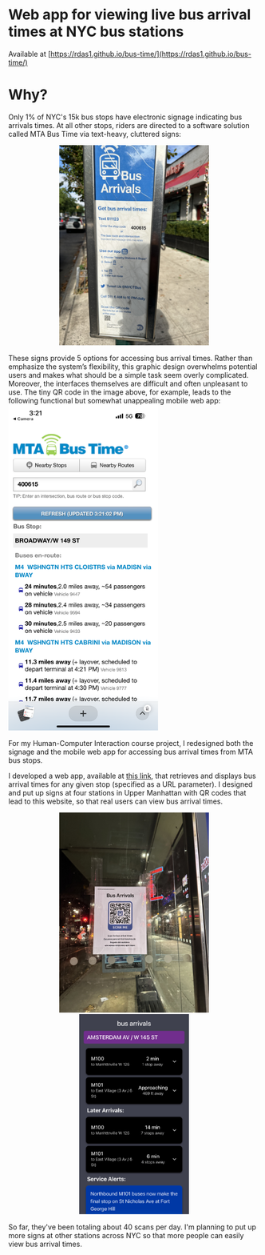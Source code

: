 # Web app for viewing live bus arrival times at NYC bus stations

Available at [https://rdas1.github.io/bus-time/](https://rdas1.github.io/bus-time/)

# Why?

Only 1% of NYC's 15k bus stops have electronic signage indicating bus arrivals times. At all other stops, riders are directed to a software solution called MTA Bus Time via text-heavy, cluttered signs:
<p align="center">
    <img src="images/mta_sign.JPG" alt="Current MTA Signage" height="400"/>
</p>
These signs provide 5 options for accessing bus arrival times. Rather than emphasize the system’s flexibility, this graphic design overwhelms potential users and makes what should be a simple task seem overly complicated. Moreover, the interfaces themselves are difficult and often unpleasant to use. The tiny QR code in the image above, for example, leads to the following functional but somewhat unappealing mobile web app:
<img src="images/mta_interface.PNG" alt="Current MTA web interface" width="300"/>

For my Human-Computer Interaction course project, I redesigned both the signage and the mobile web app for accessing bus arrival times from MTA bus stops.

I developed a web app, available at [this link](https://rdas1.github.io/bus-time/#/403483), that retrieves and displays bus arrival times for any given stop (specified as a URL parameter). I designed and put up signs at four stations in Upper Manhattan with QR codes that lead to this website, so that real users can view bus arrival times. 

<p float="left" align="center">
<img src="images/example_sign.JPG" alt="My redesigned signage, posted at the Amsterdam Avenue / W 145th St bus stop" height="400"/>
<img src="images/example_page.JPG" alt="My redesigned webpage, showing bus arrivals at Amsterdam Avenue / W 145th St bus stop" height="400"/>
</p>

So far, they've been totaling about 40 scans per day. I'm planning to put up more signs at other stations across NYC so that more people can easily view bus arrival times.



